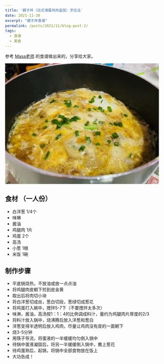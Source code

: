 ```yaml
---
title: '親子丼（日式滑蛋鸡肉盖饭）烹饪法'
date: 2021-11-30
excerpt: "親子丼食谱"
permalink: /posts/2021/11/blog-post-2/
tags:
  - 食谱
  - 美食
---
```

参考 [Masa老师](https://www.masa.tw/) 的食谱做出来的，分享给大家。

![oyakodon](/assets/images/7e8c38f97b58646e3401e7d108926fc.jpg)

## 食材 （一人份）

- 白洋葱 1/4个
- 味琳
- 酱油
- 鸡腿肉 1片
- 鸡蛋 2个
- 高汤
- 小葱 1根
- 米饭 1碗

## 制作步骤

- 平底锅烧热，不放油或放一点点油
- 将鸡腿肉皮朝下煎到皮金黄
- 取出后将肉切小块
- 将白洋葱切成丝，葱白切段，葱绿切成葱花
- 将鸡蛋打入碗中，搅拌5-7下（不要搅拌太多次）
- 味淋，酱油，高汤按1：1：4的比例调成料汁，量约为鸡腿肉片厚度的2/3
- 将料汁放入锅中，烧沸腾后放入洋葱和葱白
- 洋葱变得半透明后放入鸡肉，尽量让鸡肉没有皮的一面朝下
- 烧3-5分钟
- 用筷子导流，将蛋液的一半缓缓均匀倒入锅中
- 待锅中蛋液凝固后，将另一半缓缓倒入锅中，撒上葱花
- 待鸡蛋熟后，起锅，将锅中全部食物放在饭上
- 大功告成！
